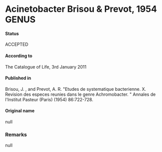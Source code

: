 Acinetobacter Brisou & Prevot, 1954 GENUS
=======

#### Status
ACCEPTED

#### According to
The Catalogue of Life, 3rd January 2011

#### Published in
Brisou, J. , and Prevot, A. R. "Etudes de systematique bacterienne. X. Revision des especes reunies dans le genre Achromobacter. " Annales de l'Institut Pasteur (Paris) (1954) 86:722-728.

#### Original name
null

### Remarks
null